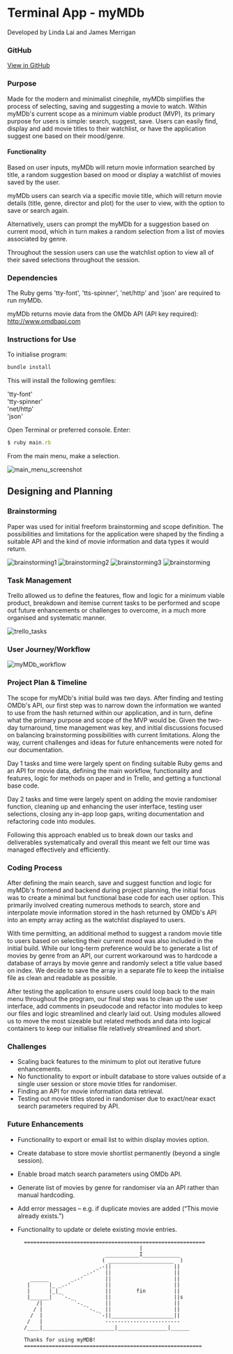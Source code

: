 # Terminal App - myMDb
Developed by Linda Lai and James Merrigan

### GitHub
[View in GitHub](https://github.com/ladnil/terminalapp)

### Purpose
Made for the modern and minimalist cinephile, myMDb simplifies the process of selecting, saving and suggesting a movie to watch. Within myMDb's current scope as a minimum viable product (MVP), its primary purpose for users is simple: search, suggest, save. Users can easily find, display and add movie titles to their watchlist, or have the application suggest one based on their mood/genre. 

#### Functionality
Based on user inputs, myMDb will return movie information searched by title, a random suggestion based on mood or display a watchlist of movies saved by the user.

myMDb users can search via a specific movie title, which will return movie details (title, genre, director and plot) for the user to view, with the option to save or search again.

Alternatively, users can prompt the myMDb for a suggestion based on current mood, which in turn makes a random selection from a list of movies associated by genre.

Throughout the session users can use the watchlist option to view all of their saved selections throughout the session.

### Dependencies
The Ruby gems 'tty-font', 'tts-spinner', 'net/http' and 'json' are required to run myMDb.

myMDb returns movie data from the OMDb API (API key required): http://www.omdbapi.com

### Instructions for Use
To initialise program:

```ruby
bundle install
```
This will install the following gemfiles:

'tty-font' <br>
'tty-spinner' <br>
'net/http' <br>
'json' <br>

Open Terminal or preferred console. Enter:

```ruby
$ ruby main.rb
```
From the main menu, make a selection.

![main_menu_screenshot](docs/main_menu.png)

## Designing and Planning
### Brainstorming
Paper was used for initial freeform brainstorming and scope definition. The possibilities and limitations for the application were shaped by the finding a suitable API and the kind of movie information and data types it would return. 

![brainstorming1](docs/brainstorming1.jpg)
![brainstorming2](docs/brainstorming2.jpg)
![brainstorming3](docs/brainstorming3.jpg)
![brainstorming](docs/brainstorming4.jpg)

### Task Management
Trello allowed us to define the features, flow and logic for a minimum viable product, breakdown and itemise current tasks to be performed and scope out future enhancements or challenges to overcome, in a much more organised and systematic manner.

![trello_tasks](docs/trello.png)

### User Journey/Workflow
![myMDb_workflow](docs/user-journey.jpg)

### Project Plan & Timeline
The scope for myMDb's initial build was two days. After finding and testing OMDb's API, our first step was to narrow down the information we wanted to use from the hash returned within our application, and in turn, define what the primary purpose and scope of the MVP would be. Given the two-day turnaround, time management was key, and initial discussions focused on balancing brainstorming possibilities with current limitations. Along the way, current challenges and ideas for future enhancements were noted for our documentation.

Day 1 tasks and time were largely spent on finding suitable Ruby gems and an API for movie data, defining the main workflow, functionality and features, logic for methods on paper and in Trello, and getting a functional base code.

Day 2 tasks and time were largely spent on adding the movie randomiser function, cleaning up and enhancing the user interface, testing user selections, closing any in-app loop gaps, writing documentation and refactoring code into modules.

Following this approach enabled us to break down our tasks and deliverables systematically and overall this meant we felt our time was managed effectively and efficiently.

### Coding Process
After defining the main search, save and suggest function and logic for myMDb's frontend and backend during project planning, the initial focus was to create a minimal but functional base code for each user option. This primarily involved creating numerous methods to search, store and interpolate movie information stored in the hash returned by OMDb's API into an empty array acting as the watchlist displayed to users.

With time permitting, an additional method to suggest a random movie title to users based on selecting their current mood was also included in the initial build. While our long-term preference would be to generate a list of movies by genre from an API, our current workaround was to hardcode a database of arrays by movie genre and randomly select a title value based on index. We decide to save the array in a separate file to keep the initialise file as clean and readable as possible.

After testing the application to ensure users could loop back to the main menu throughout the program, our final step was to clean up the user interface, add comments in pseudocode and refactor into modules to keep our files and logic streamlined and clearly laid out. Using modules allowed us to move the most sizeable but related methods and data into logical containers to keep our initialise file relatively streamlined and short.

### Challenges
* Scaling back features to the minimum to plot out iterative future enhancements.
* No functionality to export or inbuilt database to store values outside of a single user session or store movie titles for randomiser.
* Finding an API for movie information data retrieval.
* Testing out movie titles stored in randomiser due to exact/near exact search parameters required by API.

### Future Enhancements
* Functionality to export or email list to within display movies option.
* Create database to store movie shortlist permanently (beyond a single session).
* Enable broad match search parameters using OMDb API.
* Generate list of movies by genre for randomiser via an API rather than manual hardcoding.
* Add error messages – e.g. if duplicate movies are added (“This movie already exists.”)
* Functionality to update or delete existing movie entries.


        ==========================================================
                                             |
                                  ___________I____________
                                 ( _____________________  )
                               _.-||                    ||
                           _.-'   ||                    ||
          ______       _.-'       ||                    ||
         |      |_ _.-'           ||                    ||
         |      |_|_              ||        fin         ||
         |______|   `-._          ||                    ||s
            /|          `-._      ||                    ||
           / |              `-._  ||                    ||
          /  |                  `-||____________________||
         /   |                    ------------------------
        /____|_______________________|________________|______
        
        Thanks for using myMDB!
        =========================================================
